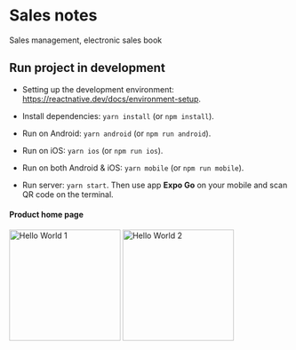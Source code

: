 # Sales notes

Sales management, electronic sales book

## Run project in development

- Setting up the development environment: https://reactnative.dev/docs/environment-setup.

- Install dependencies: `yarn install` (or `npm install`).

- Run on Android: `yarn android` (or `npm run android`).

- Run on iOS: `yarn ios` (or `npm run ios`).

- Run on both Android & iOS: `yarn mobile` (or `npm run mobile`).

- Run server: `yarn start`. Then use app **Expo Go** on your mobile and scan QR code on the terminal.

#### Product home page
<img src="https://i.imgur.com/NzqSsFJ.png" width="200" alt="Hello World 1" /> <img src="https://i.imgur.com/LtIKFZM.png" width="200" alt="Hello World 2" />
